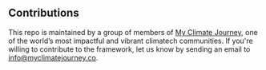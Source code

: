 ## Contributions

This repo is maintained by a group of members of [My Climate Journey](https://www.myclimatejourney.co/), one of the world’s most impactful and vibrant climatech communities. If you're willing to contribute to the framework, let us know by sending an email to [info@myclimatejourney.co](mailto:info@myclimatejourney.co). 